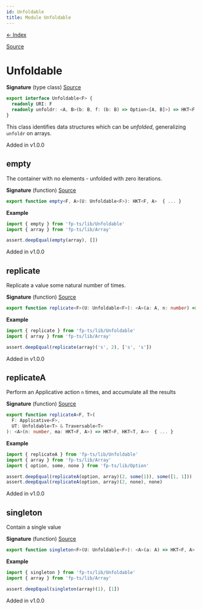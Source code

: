 ```yaml
---
id: Unfoldable
title: Module Unfoldable
---
```


[← Index](.)

[Source](https://github.com/gcanti/fp-ts/blob/master/src/Unfoldable.ts)

# Unfoldable

**Signature** (type class) [Source](https://github.com/gcanti/fp-ts/blob/master/src/Unfoldable.ts#L13-L16)

```ts
export interface Unfoldable<F> {
  readonly URI: F
  readonly unfoldr: <A, B>(b: B, f: (b: B) => Option<[A, B]>) => HKT<F, A>
}
```

This class identifies data structures which can be _unfolded_, generalizing `unfoldr` on arrays.

Added in v1.0.0

## empty

The container with no elements - unfolded with zero iterations.

**Signature** (function) [Source](https://github.com/gcanti/fp-ts/blob/master/src/Unfoldable.ts#L89-L91)

```ts
export function empty<F, A>(U: Unfoldable<F>): HKT<F, A>  { ... }
```

**Example**

```ts
import { empty } from 'fp-ts/lib/Unfoldable'
import { array } from 'fp-ts/lib/Array'

assert.deepEqual(empty(array), [])
```

Added in v1.0.0

## replicate

Replicate a value some natural number of times.

**Signature** (function) [Source](https://github.com/gcanti/fp-ts/blob/master/src/Unfoldable.ts#L64-L71)

```ts
export function replicate<F>(U: Unfoldable<F>): <A>(a: A, n: number) => HKT<F, A>  { ... }
```

**Example**

```ts
import { replicate } from 'fp-ts/lib/Unfoldable'
import { array } from 'fp-ts/lib/Array'

assert.deepEqual(replicate(array)('s', 2), ['s', 's'])
```

Added in v1.0.0

## replicateA

Perform an Applicative action `n` times, and accumulate all the results

**Signature** (function) [Source](https://github.com/gcanti/fp-ts/blob/master/src/Unfoldable.ts#L150-L157)

```ts
export function replicateA<F, T>(
  F: Applicative<F>,
  UT: Unfoldable<T> & Traversable<T>
): <A>(n: number, ma: HKT<F, A>) => HKT<F, HKT<T, A>>  { ... }
```

**Example**

```ts
import { replicateA } from 'fp-ts/lib/Unfoldable'
import { array } from 'fp-ts/lib/Array'
import { option, some, none } from 'fp-ts/lib/Option'

assert.deepEqual(replicateA(option, array)(2, some(1)), some([1, 1]))
assert.deepEqual(replicateA(option, array)(2, none), none)
```

Added in v1.0.0

## singleton

Contain a single value

**Signature** (function) [Source](https://github.com/gcanti/fp-ts/blob/master/src/Unfoldable.ts#L111-L114)

```ts
export function singleton<F>(U: Unfoldable<F>): <A>(a: A) => HKT<F, A>  { ... }
```

**Example**

```ts
import { singleton } from 'fp-ts/lib/Unfoldable'
import { array } from 'fp-ts/lib/Array'

assert.deepEqual(singleton(array)(1), [1])
```

Added in v1.0.0
